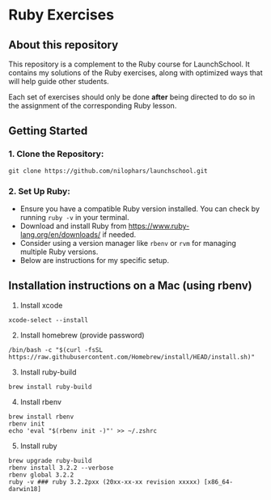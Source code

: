 # Ruby Exercises

## About this repository

This repository is a complement to the Ruby course for LaunchSchool. It contains my solutions of the Ruby exercises, along with optimized ways that will help guide other students.

Each set of exercises should only be done **after** being directed to do so in the assignment of the corresponding Ruby lesson.

## Getting Started

### 1. Clone the Repository:

```
git clone https://github.com/nilophars/launchschool.git
```

### 2. Set Up Ruby:

- Ensure you have a compatible Ruby version installed. You can check by running `ruby -v` in your terminal.
- Download and install Ruby from https://www.ruby-lang.org/en/downloads/ if needed.
- Consider using a version manager like `rbenv` or `rvm` for managing multiple Ruby versions.
- Below are instructions for my specific setup.

## Installation instructions on a Mac (using rbenv)

1. Install xcode
```
xcode-select --install
```

2. Install homebrew (provide password)
```
/bin/bash -c "$(curl -fsSL https://raw.githubusercontent.com/Homebrew/install/HEAD/install.sh)"
```

3. Install ruby-build
```
brew install ruby-build
```

4. Install rbenv
```
brew install rbenv
rbenv init
echo 'eval "$(rbenv init -)"' >> ~/.zshrc
```

5. Install ruby
```
brew upgrade ruby-build
rbenv install 3.2.2 --verbose
rbenv global 3.2.2
ruby -v ### ruby 3.2.2pxx (20xx-xx-xx revision xxxxx) [x86_64-darwin18]
```
